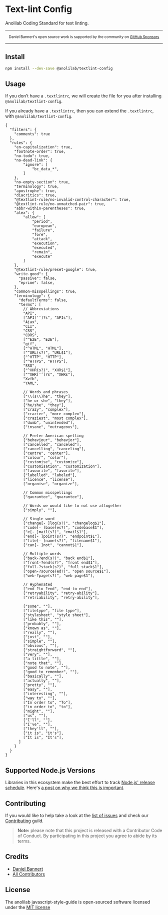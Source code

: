 # Text-lint Config

Anolilab Coding Standard for text linting.

---

<div align="center">
    <p>
        <sup>
            Daniel Bannert's open source work is supported by the community on <a href="https://github.com/sponsors/prisis">GitHub Sponsors</a>
        </sup>
    </p>
</div>

---

## Install

```bash
npm install --dev-save @anolilab/textlint-config
```

## Usage

If you don’t have a `.textlintrc`, we will create the file for you after installing `@anolilab/textlint-config`.

If you already have a `.textlintrc`, then you can extend the `.textlintrc`, with `@anolilab/textlint-config`.

```text
{
  "filters": {
    "comments": true
  },
  "rules": {
    "en-capitalization": true,
    "footnote-order": true,
    "no-todo": true,
    "no-dead-link": {
        "ignore": [
            "bc_data_*",
        ]
    },
    "no-empty-section": true,
    "terminology": true,
    "apostrophe": true,
    "diacritics": true,
    "@textlint-rule/no-invalid-control-character": true,
    "@textlint-rule/no-unmatched-pair": true,
    "abbr-within-parentheses": true,
    "alex": {
        "allow": [
            "period",
            "european",
            "failure",
            "fore",
            "attack",
            "execution",
            "executed",
            "remain",
            "execute"
        ]
    },
    "@textlint-rule/preset-google": true,
    "write-good": {
      "passive": false,
      "eprime": false,
    },
    "common-misspellings": true,
    "terminology": {
      "defaultTerms": false,
      "terms": [
        // Abbreviations
        "API",
        ["API['’]?s", "APIs"],
        "Ajax",
        "CLI",
        "CSS",
        "CORS",
        ["^E2E", "E2E"],
        "gif",
        ["^HTML", "HTML"],
        ["^URL(s?)", "URL$1"],
        ["^HTTP", "HTTP"],
        ["^HTTPS", "HTTPS"],
        "SSO",
        ["^XHR(s?)", "XHR$1"],
        ["^XHR['’]?s", "XHRs"],
        "Xvfb",
        "YAML",

        // Words and phrases
        ["\\(s\\)he", "they"],
        ["he or she", "they"],
        ["he/she", "they"],
        ["crazy", "complex"],
        ["crazier", "more complex"],
        ["craziest", "most complex"],
        ["dumb", "unintended"],
        ["insane", "outrageous"],

        // Prefer American spelling
        ["behaviour", "behavior"],
        ["cancelled", "canceled"],
        ["cancelling", "canceling"],
        ["centre", "center"],
        ["colour", "color"],
        ["customise", "customize"],
        ["customisation", "customization"],
        ["favourite", "favorite"],
        ["labelled", "labeled"],
        ["licence", "license"],
        ["organise", "organize"],

        // Common misspellings
        ["gaurantee", "guarantee"],

        // Words we would like to not use altogether
        ["simply", ""],

        // Single word
        ["change[- ]log(s?)", "changelog$1"],
        ["code[- ]base(es?)", "codebase$1"],
        ["e[- ]mail(s?)", "email$1"],
        ["end[- ]point(s?)", "endpoint$1"],
        ["file[- ]name(s?)", "filename$1"],
        ["can[- ]not", "cannot$1"],

        // Multiple words
        ["back-?end(s?)", "back end$1"],
        ["front-?end(s?)", "front end$1"],
        ["full-?stack(s?)", "full stack$1"],
        ["open-?source(ed?)", "open source$1"],
        ["web-?page(s?)", "web page$1"],

        // Hyphenated
        ["end ?to ?end", "end-to-end"],
        ["retryability", "retry-ability"],
        ["retriability", "retry-ability"],

        ["some", ""],
        ["filetype", "file type"],
        ["stylesheet", "style sheet"],
        ["like this", ""],
        ["probably", ""],
        ["known as", ""],
        ["really", ""],
        ["just", ""],
        ["simple", ""],
        ["obvious", ""],
        ["straightforward", ""],
        ["very", ""],
        ["a little", ""],
        ["note that", ""],
        ["good to note", ""],
        ["good to remember", ""],
        ["basically", ""],
        ["actually", ""],
        ["pretty", ""],
        ["easy", ""],
        ["interesting", ""],
        ["way to", ""],
        ["In order to", "To"],
        ["in order to", "to"],
        ["might", ""],
        ["us", ""],
        ["I'll", ""],
        ["I've", ""],
        ["they'll", ""],
        ["it is", "it's"],
        ["It is", "It's"],
      ]
    }
  }
}
```

## Supported Node.js Versions

Libraries in this ecosystem make the best effort to track
[Node.js' release schedule](https://nodejs.org/en/about/releases/). Here's [a
post on why we think this is important](https://medium.com/the-node-js-collection/maintainers-should-consider-following-node-js-release-schedule-ab08ed4de71a).

Contributing
------------

If you would like to help take a look at the [list of issues](https://github.com/anolilab/javascript-style-guide/issues) and check our [Contributing](.github/CONTRIBUTING.md) guild.

> **Note:** please note that this project is released with a Contributor Code of Conduct. By participating in this project you agree to abide by its terms.

Credits
-------------

- [Daniel Bannert](https://github.com/prisis)
- [All Contributors](https://github.com/anolilab/javascript-style-guide/graphs/contributors)

License
-------------

The anolilab javascript-style-guide is open-sourced software licensed under the [MIT license](https://opensource.org/licenses/MIT)
